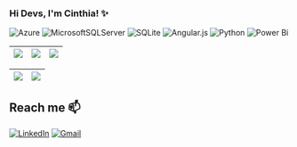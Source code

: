 ### Hi Devs, I'm Cinthia! ✨ 

![Azure](https://img.shields.io/badge/azure-%230072C6.svg?style=for-the-badge&logo=microsoftazure&logoColor=white)
![MicrosoftSQLServer](https://img.shields.io/badge/Microsoft%20SQL%20Server-CC2927?style=for-the-badge&logo=microsoft%20sql%20server&logoColor=white)
![SQLite](https://img.shields.io/badge/sqlite-%2307405e.svg?style=for-the-badge&logo=sqlite&logoColor=white)
![Angular.js](https://img.shields.io/badge/angular.js-%23E23237.svg?style=for-the-badge&logo=angularjs&logoColor=white)
![Python](https://img.shields.io/badge/python-3670A0?style=for-the-badge&logo=python&logoColor=ffdd54)
![Power Bi](https://img.shields.io/badge/power_bi-F2C811?style=for-the-badge&logo=powerbi&logoColor=black)

| ![](http://github-profile-summary-cards.vercel.app/api/cards/stats?username=CinthiaBezerraSouza&theme=nord_dark) | ![](http://github-profile-summary-cards.vercel.app/api/cards/repos-per-language?username=CinthiaBezerraSouza&hide=Html&theme=nord_dark) | ![](http://github-profile-summary-cards.vercel.app/api/cards/most-commit-language?username=CinthiaBezerraSouza&theme=nord_dark) |
| :-: | :-: | :-: |

| ![](http://github-profile-summary-cards.vercel.app/api/cards/profile-details?username=CinthiaBezerraSouza&theme=nord_dark) | ![](https://github-readme-streak-stats.herokuapp.com/?user=CinthiaBezerraSouza&hide_border=true&date_format=M%20j%5B%2C%20Y%5D&background=2D3742&stroke=2D3742&ring=6bbbca&fire=6bbbca&currStreakNum=fff&sideNums=6bbbca&currStreakLabel=6bbbca&sideLabels=fff&dates=fff) |
| :-: | :-: |
  


## Reach me 📫 
[![LinkedIn](https://img.shields.io/badge/LinkedIn-0077B5?style=for-the-badge&logo=linkedin&logoColor=white)](https://www.linkedin.com/in/cinthiabsouza1997/) 
[![Gmail](https://img.shields.io/badge/-Gmail-D14836?style=for-the-badge&logo=gmail&logoColor=white&link=mailto:cinthiasouza93@gmail.com)](mailto:cinthiasouza93@gmail.com)
